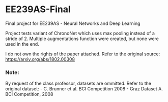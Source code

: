 # EE239AS-Final
Final project for EE239AS - Neural Networks and Deep Learning

Project tests variant of ChronoNet which uses max pooling instead of a stride of 2. 
Multiple augmentations function were created, but none were used in the end.

I do not own the rights of the paper attached. Refer to the original source: https://arxiv.org/abs/1802.00308

### Note:
By request of the class professor, datasets are ommitted. Refer to the original dataset:
	- C. Brunner et al. BCI Competition 2008 - Graz Dataset A. BCI Competition, 2008